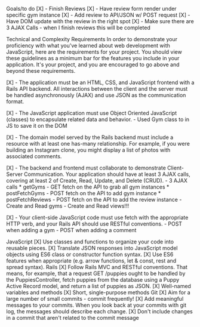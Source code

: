 Goals/to do
[X] - Finish Reviews
    [X] - Have review form render under specific gym instance
    [X] - Add review to API/JSON w/ POST request
    [X] - Have DOM update with the review in the right spot
[X] - Make sure there are 3 AJAX Calls - when I finish reviews this will be completed

Technical and Complexity Requirements
In order to demonstrate your proficiency with what you've learned about web development with JavaScript, here are the requirements for your project. You should view these guidelines as a minimum bar for the features you include in your application. It's your project, and you are encouraged to go above and beyond these requirements.

[X] - The application must be an HTML, CSS, and JavaScript frontend with a Rails API backend. All interactions between the client and the server must be handled asynchronously (AJAX) and use JSON as the communication format.

[X] - The JavaScript application must use Object Oriented JavaScript (classes) to encapsulate related data and behavior.
    - Used Gym class to in JS to save it on the DOM

[X] - The domain model served by the Rails backend must include a resource with at least one has-many relationship. For example, if you were building an Instagram clone, you might display a list of photos with associated comments.

[X] - The backend and frontend must collaborate to demonstrate Client-Server Communication. Your application should have at least 3 AJAX calls, covering at least 2 of Create, Read, Update, and Delete (CRUD). 
    - 3 AJAX calls
        * getGyms - GET fetch on the API to grab all gym instances
        * postFetchGyms - POST fetch on the API to add gym instance
        * postFetchReviews - POST fetch on the API to add the review instance
    - Create and Read gyms
    - Create and Read views!!!

[X] - Your client-side JavaScript code must use fetch with the appropriate HTTP verb, and your Rails API should use RESTful conventions.
    - POST when adding a gym
    - POST when adding a comment

JavaScript
[X] Use classes and functions to organize your code into reusable pieces.
[X] Translate JSON responses into JavaScript model objects using ES6 class or constructor function syntax.
[X] Use ES6 features when appropriate (e.g. arrow functions, let & const, rest and spread syntax).
Rails
[X] Follow Rails MVC and RESTful conventions. That means, for example, that a request GET /puppies ought to be handled by the PuppiesController, fetch puppies from the database using a Puppy Active Record model, and return a list of puppies as JSON.
[X] Well-named variables and methods
[X] Short, single-purpose methods
Git
[X] Aim for a large number of small commits - commit frequently!
[X] Add meaningful messages to your commits. When you look back at your commits with git log, the messages should describe each change.
[X] Don't include changes in a commit that aren't related to the commit message

